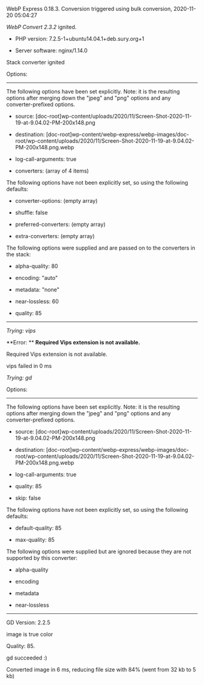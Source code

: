 WebP Express 0.18.3. Conversion triggered using bulk conversion, 2020-11-20 05:04:27

*WebP Convert 2.3.2*  ignited.
- PHP version: 7.2.5-1+ubuntu14.04.1+deb.sury.org+1
- Server software: nginx/1.14.0

Stack converter ignited

Options:
------------
The following options have been set explicitly. Note: it is the resulting options after merging down the "jpeg" and "png" options and any converter-prefixed options.
- source: [doc-root]wp-content/uploads/2020/11/Screen-Shot-2020-11-19-at-9.04.02-PM-200x148.png
- destination: [doc-root]wp-content/webp-express/webp-images/doc-root/wp-content/uploads/2020/11/Screen-Shot-2020-11-19-at-9.04.02-PM-200x148.png.webp
- log-call-arguments: true
- converters: (array of 4 items)

The following options have not been explicitly set, so using the following defaults:
- converter-options: (empty array)
- shuffle: false
- preferred-converters: (empty array)
- extra-converters: (empty array)

The following options were supplied and are passed on to the converters in the stack:
- alpha-quality: 80
- encoding: "auto"
- metadata: "none"
- near-lossless: 60
- quality: 85
------------


*Trying: vips* 

**Error: ** **Required Vips extension is not available.** 
Required Vips extension is not available.
vips failed in 0 ms

*Trying: gd* 

Options:
------------
The following options have been set explicitly. Note: it is the resulting options after merging down the "jpeg" and "png" options and any converter-prefixed options.
- source: [doc-root]wp-content/uploads/2020/11/Screen-Shot-2020-11-19-at-9.04.02-PM-200x148.png
- destination: [doc-root]wp-content/webp-express/webp-images/doc-root/wp-content/uploads/2020/11/Screen-Shot-2020-11-19-at-9.04.02-PM-200x148.png.webp
- log-call-arguments: true
- quality: 85
- skip: false

The following options have not been explicitly set, so using the following defaults:
- default-quality: 85
- max-quality: 85

The following options were supplied but are ignored because they are not supported by this converter:
- alpha-quality
- encoding
- metadata
- near-lossless
------------

GD Version: 2.2.5
image is true color
Quality: 85. 
gd succeeded :)

Converted image in 6 ms, reducing file size with 84% (went from 32 kb to 5 kb)
